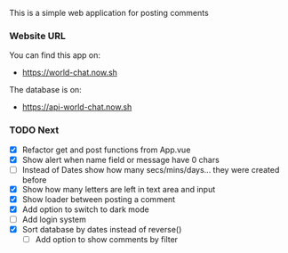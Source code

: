 This is a simple web application for posting comments

### Website URL

You can find this app on:

- https://world-chat.now.sh

The database is on:

- https://api-world-chat.now.sh

### TODO Next

- [x] Refactor get and post functions from App.vue
- [x] Show alert when name field or message have 0 chars
- [ ] Instead of Dates show how many secs/mins/days... they were created before
- [x] Show how many letters are left in text area and input
- [x] Show loader between posting a comment
- [x] Add option to switch to dark mode
- [ ] Add login system
- [x] Sort database by dates instead of reverse()
  - [ ] Add option to show comments by filter
